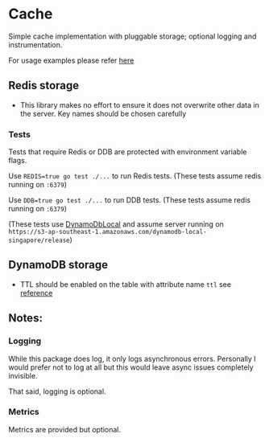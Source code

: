 # Cache

Simple cache implementation with pluggable storage; optional logging and instrumentation.

For usage examples please refer [here](cache_examples_test.go)

## Redis storage
* This library makes no effort to ensure it does not overwrite other data in the server.  Key names should be chosen carefully

### Tests

Tests that require Redis or DDB are protected with environment variable flags.

Use `REDIS=true go test ./...` to run Redis tests.
(These tests assume redis running on `:6379`)

Use `DDB=true go test ./...` to run DDB tests.
(These tests assume redis running on `:6379`)

(These tests use [DynamoDbLocal](http://docs.aws.amazon.com/amazondynamodb/latest/developerguide/DynamoDBLocal.html) 
and assume server running on `https://s3-ap-southeast-1.amazonaws.com/dynamodb-local-singapore/release`)

## DynamoDB storage
* TTL should be enabled on the table with attribute name `ttl` see [reference](http://docs.aws.amazon.com/amazondynamodb/latest/developerguide/time-to-live-ttl-how-to.html)

## Notes:

### Logging
While this package does log, it only logs asynchronous errors.  Personally I would prefer not to log at all but this 
would leave async issues completely invisible.

That said, logging is optional.

### Metrics
Metrics are provided but optional.
